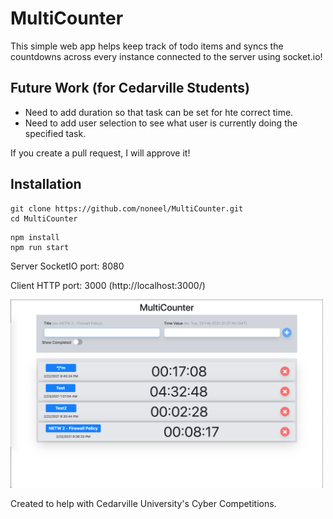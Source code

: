 # MultiCounter
This simple web app helps keep track of todo items and syncs the countdowns across every instance connected to the server using socket.io!

## Future Work (for Cedarville Students)
- Need to add duration so that task can be set for hte correct time.
- Need to add user selection to see what user is currently doing the specified task.

If you create a pull request, I will approve it!

## Installation
```
git clone https://github.com/noneel/MultiCounter.git
cd MultiCounter
```
```
npm install
npm run start
```

Server SocketIO port: 8080

Client HTTP port: 3000 (http://localhost:3000/)

<img src="https://github.com/noneel/MultiCounter/blob/main/example.png" width="500px" alt="example web app"/>

Created to help with Cedarville University's Cyber Competitions. 
